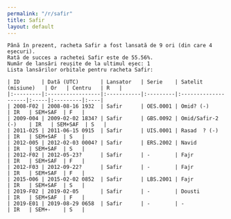 ```yaml
---
permalink: "/r/safir"
title: Safir
layout: default
---
```


    Până în prezent, racheta Safir a fost lansată de 9 ori (din care 4 eșecuri).
    Rată de succes a rachetei Safir este de 55.56%.
    Număr de lansări reușite de la ultimul eșec: 1
    Lista lansărilor orbitale pentru racheta Safir:
    
    | ID       | Dată (UTC)       | Lansator   | Serie    | Satelit (misiune)   | Or   | Centru   | R   |
    |:---------|:-----------------|:-----------|:---------|:--------------------|:-----|:---------|:----|
    | 2008-F02 | 2008-08-16 1932  | Safir      | OES.0001 | Omid? (-)           | IR   | SEM+SAF  | F   |
    | 2009-004 | 2009-02-02 1834? | Safir      | GBS.0092 | Omid/Safir-2 (-)    | IR   | SEM+SAF  | S   |
    | 2011-025 | 2011-06-15 0915  | Safir      | UIS.0001 | Rasad  ? (-)        | IR   | SEM+SAF  | S   |
    | 2012-005 | 2012-02-03 0004? | Safir      | ERS.2002 | Navid               | IR   | SEM+SAF  | S   |
    | 2012-F02 | 2012-05-23?      | Safir      | -        | Fajr                | IR   | SEM+SAF  | F   |
    | 2012-F03 | 2012-09-22?      | Safir      | -        | Fajr                | IR   | SEM+SAF  | F   |
    | 2015-006 | 2015-02-02 0852  | Safir      | LBS.2001 | Fajr                | IR   | SEM+SAF  | S   |
    | 2019-F02 | 2019-02-05       | Safir      | -        | Dousti              | IR   | SEM+SAF  | F   |
    | 2019-E01 | 2019-08-29 0658  | Safir      | -        | -                   | IR   | SEM+-    | S   |

